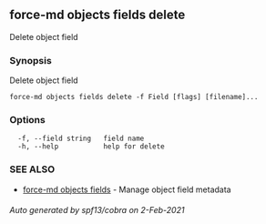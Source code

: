 ## force-md objects fields delete

Delete object field

### Synopsis

Delete object field

```
force-md objects fields delete -f Field [flags] [filename]...
```

### Options

```
  -f, --field string   field name
  -h, --help           help for delete
```

### SEE ALSO

* [force-md objects fields](force-md_objects_fields.md)	 - Manage object field metadata

###### Auto generated by spf13/cobra on 2-Feb-2021
